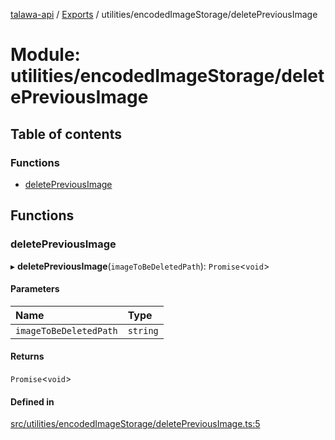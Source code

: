 [talawa-api](../README.md) / [Exports](../modules.md) / utilities/encodedImageStorage/deletePreviousImage

# Module: utilities/encodedImageStorage/deletePreviousImage

## Table of contents

### Functions

- [deletePreviousImage](utilities_encodedImageStorage_deletePreviousImage.md#deletepreviousimage)

## Functions

### deletePreviousImage

▸ **deletePreviousImage**(`imageToBeDeletedPath`): `Promise`\<`void`\>

#### Parameters

| Name | Type |
| :------ | :------ |
| `imageToBeDeletedPath` | `string` |

#### Returns

`Promise`\<`void`\>

#### Defined in

[src/utilities/encodedImageStorage/deletePreviousImage.ts:5](https://github.com/PalisadoesFoundation/talawa-api/blob/1bb35e9/src/utilities/encodedImageStorage/deletePreviousImage.ts#L5)
